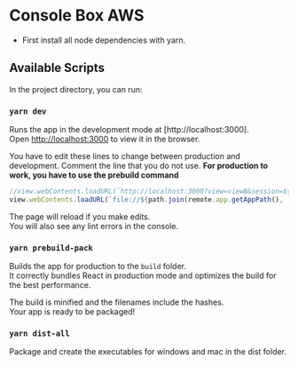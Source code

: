 # Console Box AWS

* First install all node dependencies with yarn.

## Available Scripts

In the project directory, you can run:

### `yarn dev`

Runs the app in the development mode at [http://localhost:3000].<br>
Open [http://localhost:3000](http://localhost:3000) to view it in the browser.

You have to edit these lines to change between production and development.
Comment the line that you do not use.
**For production to work, you have to use the prebuild command**

```javascript
//view.webContents.loadURL(`http://localhost:3000?view=viewB&session=${workSpace}`);
view.webContents.loadURL(`file://${path.join(remote.app.getAppPath(), `./build/index.html?view=viewB&session=${workSpace}`)}`);
```

The page will reload if you make edits.<br>
You will also see any lint errors in the console.

### `yarn prebuild-pack`

Builds the app for production to the `build` folder.<br>
It correctly bundles React in production mode and optimizes the build for the best performance.

The build is minified and the filenames include the hashes.<br>
Your app is ready to be packaged!

### `yarn dist-all`

Package and create the executables for windows and mac in the dist folder.

